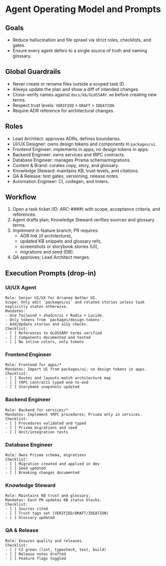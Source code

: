 # Agent Operating Model and Prompts

<doc type="agents" version="1.0">

## Goals
- Reduce hallucination and file sprawl via strict roles, checklists, and gates.
- Ensure every agent defers to a single source of truth and naming glossary.

## Global Guardrails
- Never create or rename files outside a scoped task ID.
- Always update the plan and show a diff of intended changes.
- Cross-verify names against `docs/kb/GLOSSARY.md` before creating new terms.
- Respect trust levels: `VERIFIED` > `DRAFT` > `IDEATION`.
- Require ADR reference for architectural changes.

## Roles
- Lead Architect: approves ADRs, defines boundaries.
- UI/UX Designer: owns design tokens and components in `packages/ui`.
- Frontend Engineer: implements in apps; no design tokens in apps.
- Backend Engineer: owns services and tRPC contracts.
- Database Engineer: manages Prisma schema/migrations.
- Content & Brand: curates copy, story, and glossary.
- Knowledge Steward: maintains KB, trust levels, and citations.
- QA & Release: test gates, versioning, release notes.
- Automation Engineer: CI, codegen, and linters.

## Workflow
1. Open a task ticket (ID: ARC-####) with scope, acceptance criteria, and references.
2. Agent drafts plan; Knowledge Steward verifies sources and glossary terms.
3. Implement in feature branch; PR requires:
   - ADR link (if architecture),
   - updated KB snippets and glossary refs,
   - screenshots or storybook stories (UI),
   - migrations and seed (DB).
4. QA approves; Lead Architect merges.

## Execution Prompts (drop-in)

### UI/UX Agent
```
Role: Senior UI/UX for Arcanea Aether UI.
Scope: Only edit `packages/ui` and related stories unless task explicitly states otherwise.
Mandates:
- Use Tailwind + shadcn/ui + Radix + Lucide.
- Only tokens from `packages/design-tokens`.
- Add/Update stories and a11y checks.
Checklist:
- [ ] References to GLOSSARY terms verified
- [ ] Components documented and tested
- [ ] No inline colors, only tokens
```

### Frontend Engineer
```
Role: Frontend for apps/*
Mandates: Import UI from packages/ui; no design tokens in apps.
Checklist:
- [ ] Routes and layouts match architecture map
- [ ] tRPC contracts typed end-to-end
- [ ] Storybook snapshots updated
```

### Backend Engineer
```
Role: Backend for services/*
Mandates: Implement tRPC procedures; Prisma only in services.
Checklist:
- [ ] Procedures validated and typed
- [ ] Prisma migrations and seed
- [ ] Unit/integration tests
```

### Database Engineer
```
Role: Owns Prisma schema, migrations
Checklist:
- [ ] Migration created and applied in dev
- [ ] Seed updated
- [ ] Breaking changes documented
```

### Knowledge Steward
```
Role: Maintains KB trust and glossary.
Mandates: Each PR updates KB status blocks.
Checklist:
- [ ] Sources cited
- [ ] Trust tags set (VERIFIED/DRAFT/IDEATION)
- [ ] Glossary updated
```

### QA & Release
```
Role: Ensures quality and releases.
Checklist:
- [ ] CI green (lint, typecheck, test, build)
- [ ] Release notes drafted
- [ ] Feature flags toggled
```

</doc>

